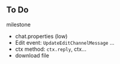 ## To Do

milestone

- chat.properties (low)
- Edit event: `UpdateEditChannelMessage` ...
- ctx method: `ctx.reply`, ctx...
- download file